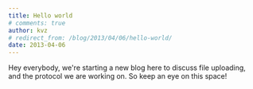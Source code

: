 ```yaml
---
title: Hello world
# comments: true
author: kvz
# redirect_from: /blog/2013/04/06/hello-world/
date: 2013-04-06
---
```


Hey everybody, we're starting a new blog here to discuss file uploading, and
the protocol we are working on. So keep an eye on this space!
